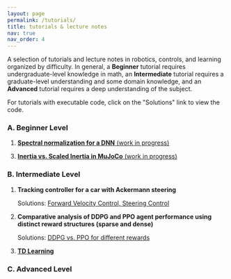 ```yaml
---
layout: page
permalink: /tutorials/
title: tutorials & lecture notes
nav: true
nav_order: 4
---
```


A selection of tutorials and lecture notes in robotics, controls, and learning organized by difficulty.
In general, a **Beginner** tutorial requires undergraduate-level knowledge in math, an **Intermediate** tutorial requires a graduate-level understanding and some domain knowledge, and an **Advanced** tutorial requires a deep understanding of the subject.

For tutorials with executable code, click on the "Solutions" link to view the code. 

<h3> A. Beginner Level </h3>

1. [**Spectral normalization for a DNN** (work in progress)](/tutorials/spectral_norm/)

<!-- 2. [**Understanding collisions in MuJoCo** (work in progress)](/tutorials/spectral_norm/) -->

3. [**Inertia vs. Scaled Inertia in MuJoCo** (work in progress)](/tutorials/inertia_mujoco/)

<h3> B. Intermediate Level </h3>


1. **Tracking controller for a car with Ackermann steering**

    Solutions: 
    <a href="https://github.com/lupusorina/cds_110_hw5/tree/master">Forward Velocity Control, </a>
    <a href="https://github.com/lupusorina/CDS_110_HW6">Steering Control</a>

2. **Comparative analysis of DDPG and PPO agent performance using distinct reward structures (sparse and dense)**

    Solutions: <a href="https://github.com/lupusorina/reward_analysis_ddpg_vs_ppo"> DDPG vs. PPO for different rewards</a>

3. [**TD Learning**](/tutorials/td_learning/)

<h3> C. Advanced Level </h3>

